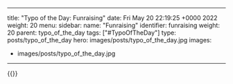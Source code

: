 
---
title: "Typo of the Day: Funraising"
date: Fri May 20 22:19:25 +0000 2022
weight: 20
menu:
  sidebar:
    name: "Funraising"
    identifier: funraising
    weight: 20
    parent: typo_of_the_day
tags: ["#TypoOfTheDay"]
type: posts/typo_of_the_day
hero: images/posts/typo_of_the_day.jpg
images:
- images/posts/typo_of_the_day.jpg
---


{{<tweet user="mariatta" id="1527776031116886016">}}

